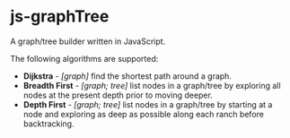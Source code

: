 # js-graphTree
A graph/tree builder written in JavaScript.


The following algorithms are supported:
  - **Dijkstra** - *[graph]* find the shortest path around a graph.
  - **Breadth First** - *[graph; tree]* list nodes in a graph/tree by exploring all nodes at the present depth prior to moving deeper.
  - **Depth First** - *[graph; tree]* list nodes in a graph/tree by starting at a node and exploring as deep as possible along each ranch before backtracking.